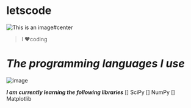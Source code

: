 # letscode
![This is an image#center](https://encrypted-tbn0.gstatic.com/images?q=tbn:ANd9GcRLoJdVHuYOQPGGQqfs76dI7qzPWuu8viTYGA&usqp=CAU)
>I ❤️coding 
# ***The programming languages I use*** 

![image](https://user-images.githubusercontent.com/94703255/170294413-2bf78d75-6b8b-4be6-a3c0-fcec0cb3d147.png)


***I am currently learning the following libraries***
[] SciPy
[] NumPy
[] Matplotlib
